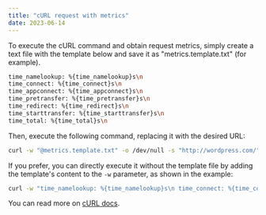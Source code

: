 ```yaml
---
title: "cURL request with metrics"
date: 2023-06-14
---
```


To execute the cURL command and obtain request metrics, simply create a text file with the template below and save it
as "metrics.template.txt" (for example).

```bash
time_namelookup: %{time_namelookup}s\n
time_connect: %{time_connect}s\n
time_appconnect: %{time_appconnect}s\n
time_pretransfer: %{time_pretransfer}s\n
time_redirect: %{time_redirect}s\n
time_starttransfer: %{time_starttransfer}s\n
time_total: %{time_total}s\n
```

Then, execute the following command, replacing it with the desired URL:

```bash
curl -w "@metrics.template.txt" -o /dev/null -s "http://wordpress.com/"
```

If you prefer, you can directly execute it without the template file by adding the template's content to the `-w`
parameter, as shown in the example:

```bash
curl -w "time_namelookup: %{time_namelookup}s\n time_connect: %{time_connect}s\n time_appconnect: %{time_appconnect}s\n time_pretransfer: %{time_pretransfer}s\n time_redirect: %{time_redirect}s\n time_starttransfer: %{time_starttransfer}s\n time_total: %{time_total}s\n" -o /dev/null -s "http://wordpress.com/"
```

You can read more on [cURL docs](https://curl.se/docs/manpage.html).
